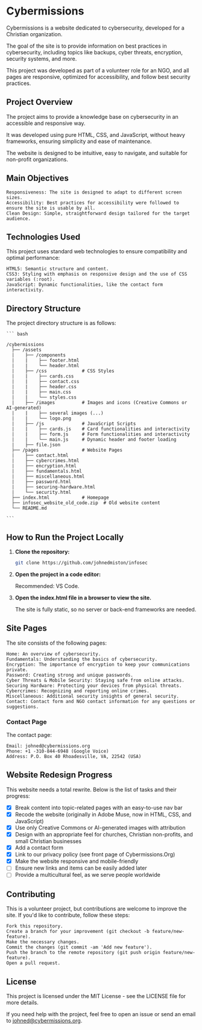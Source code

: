 # Cybermissions

Cybermissions is a website dedicated to cybersecurity, developed for a Christian organization. 

The goal of the site is to provide information on best practices in cybersecurity, including topics like backups, cyber threats, encryption, security systems, and more. 

This project was developed as part of a volunteer role for an NGO, and all pages are responsive, optimized for accessibility, and follow best security practices.

## Project Overview

The project aims to provide a knowledge base on cybersecurity in an accessible and responsive way.

It was developed using pure HTML, CSS, and JavaScript, without heavy frameworks, ensuring simplicity and ease of maintenance.

The website is designed to be intuitive, easy to navigate, and suitable for non-profit organizations.

## Main Objectives

    Responsiveness: The site is designed to adapt to different screen sizes.
    Accessibility: Best practices for accessibility were followed to ensure the site is usable by all.
    Clean Design: Simple, straightforward design tailored for the target audience.

## Technologies Used

This project uses standard web technologies to ensure compatibility and optimal performance:

    HTML5: Semantic structure and content.
    CSS3: Styling with emphasis on responsive design and the use of CSS variables (:root).
    JavaScript: Dynamic functionalities, like the contact form interactivity.

## Directory Structure

The project directory structure is as follows:

    ``` bash

    /cybermissions 
      ├── /assets               
      |    ├── /components      
      |    |    ├── footer.html 
      |    |    └── header.html 
      |    ├── /css             # CSS Styles 
      |    |    ├── cards.css   
      |    |    ├── contact.css 
      |    |    ├── header.css  
      |    |    ├── main.css    
      |    |    └── styles.css  
      |    ├── /images          # Images and icons (Creative Commons or AI-generated) 
      |    |    ├── several images (...)
      |    |    └── logo.png    
      |    ├── /js              # JavaScript Scripts 
      |    |    ├── cards.js    # Card functionalities and interactivity
      |    |    ├── form.js     # Form functionalities and interactivity 
      |    |    └── main.js     # Dynamic header and footer loading 
      |    ├── file.json        
      ├── /pages                # Website Pages 
      |    ├── contact.html     
      |    ├── cybercrimes.html 
      |    ├── encryption.html   
      |    ├── fundamentals.html 
      |    ├── miscellaneous.html
      |    ├── password.html    
      |    ├── securing-hardware.html
      |    └── security.html    
      ├── index.html            # Homepage 
      ├── infosec_website_old_code.zip  # Old website content
      └── README.md             
   
    ```

## How to Run the Project Locally

1. **Clone the repository:**

    ``` bash
    git clone https://github.com/johnedmiston/infosec
    ```

2. **Open the project in a code editor:**

    Recommended: VS Code.

3. **Open the index.html file in a browser to view the site.**

    The site is fully static, so no server or back-end frameworks are needed.

## Site Pages

The site consists of the following pages:

    Home: An overview of cybersecurity.
    Fundamentals: Understanding the basics of cybersecurity.
    Encryption: The importance of encryption to keep your communications private.
    Password: Creating strong and unique passwords.
    Cyber Threats & Mobile Security: Staying safe from online attacks.
    Securing Hardware: Protecting your devices from physical threats.
    Cybercrimes: Recognizing and reporting online crimes.
    Miscellaneous: Additional security insights of general security.
    Contact: Contact form and NGO contact information for any questions or suggestions.

### Contact Page

The contact page:

    Email: johned@cybermissions.org
    Phone: +1 -310-844-6948 (Google Voice)
    Address: P.O. Box 40 Rhoadesville, VA, 22542 (USA)

## Website Redesign Progress

This website needs a total rewrite. Below is the list of tasks and their progress:

- [x] Break content into topic-related pages with an easy-to-use nav bar
- [x] Recode the website (originally in Adobe Muse, now in HTML, CSS, and JavaScript)
- [x] Use only Creative Commons or AI-generated images with attribution
- [x] Design with an appropriate feel for churches, Christian non-profits, and small Christian businesses
- [x] Add a contact form
- [x] Link to our privacy policy (see front page of Cybermissions.Org)
- [x] Make the website responsive and mobile-friendly
- [ ] Ensure new links and items can be easily added later
- [ ] Provide a multicultural feel, as we serve people worldwide

## Contributing

This is a volunteer project, but contributions are welcome to improve the site. If you'd like to contribute, follow these steps:

    Fork this repository.
    Create a branch for your improvement (git checkout -b feature/new-feature).
    Make the necessary changes.
    Commit the changes (git commit -am 'Add new feature').
    Push the branch to the remote repository (git push origin feature/new-feature).
    Open a pull request.

## License

This project is licensed under the MIT License - see the LICENSE file for more details.

If you need help with the project, feel free to open an issue or send an email to johned@cybermissions.org.